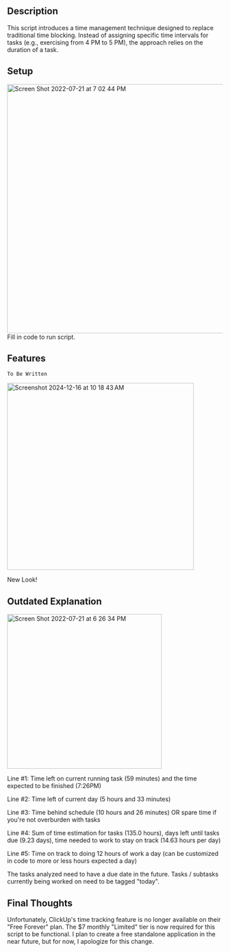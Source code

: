 ## Description
This script introduces a time management technique designed to replace traditional time blocking. Instead of assigning specific time intervals for tasks (e.g., exercising from 4 PM to 5 PM), the approach relies on the duration of a task.

## Setup
<img width="581" alt="Screen Shot 2022-07-21 at 7 02 44 PM" src="https://user-images.githubusercontent.com/22686373/180329246-45ab04fe-a04e-481a-8e1e-866c9c5e56fc.png">
Fill in code to run script. 

## Features
`To Be Written`

<img width="436" alt="Screenshot 2024-12-16 at 10 18 43 AM" src="https://github.com/user-attachments/assets/eb0fedf8-6435-4f48-8f5f-3ef65683dd3d" />

New Look!



## Outdated Explanation
<img width="361" alt="Screen Shot 2022-07-21 at 6 26 34 PM" src="https://user-images.githubusercontent.com/22686373/180325525-104d9d9f-9b94-4153-b5a8-27e136b4e850.png">

Line #1: Time left on current running task (59 minutes) and the time expected to be finished (7:26PM)

Line #2: Time left of current day (5 hours and 33 minutes)

Line #3: Time behind schedule (10 hours and 26 minutes) OR spare time if you're not overburden with tasks

Line #4: Sum of time estimation for tasks (135.0 hours), days left until tasks due (9.23 days), time needed to work to stay on track (14.63 hours per day)

Line #5: Time on track to doing 12 hours of work a day (can be customized in code to more or less hours expected a day)

The tasks analyzed need to have a due date in the future. Tasks / subtasks currently being worked on need to be tagged "today".

## Final Thoughts
Unfortunately, ClickUp's time tracking feature is no longer available on their "Free Forever" plan. The $7 monthly "Limited" tier is now required for this script to be functional. I plan to create a free standalone application in the near future, but for now, I apologize for this change.
